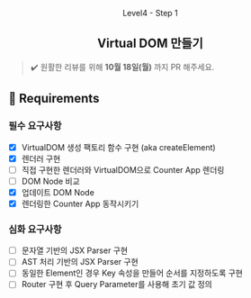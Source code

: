 <p align="middle">Level4 - Step 1</p>
<h2 align="middle">Virtual DOM 만들기</h2>

> ✔️ 원활한 리뷰를 위해 **10월 18일(월)** 까지 PR 해주세요.

## 📝 Requirements

### 필수 요구사항

- [x] VirtualDOM 생성 팩토리 함수 구현 (aka createElement)
- [x] 렌더러 구현
- [ ] 직접 구현한 렌더러와 VirtualDOM으로 Counter App 렌더링
- [ ] DOM Node 비교
- [x] 업데이트 DOM Node
- [x] 렌더링한 Counter App 동작시키기

### 심화 요구사항

- [ ] 문자열 기반의 JSX Parser 구현
- [ ] AST 처리 기반의 JSX Parser 구현
- [ ] 동일한 Element인 경우 Key 속성을 만들어 순서를 지정하도록 구현
- [ ] Router 구현 후 Query Parameter를 사용해 초기 값 정의
